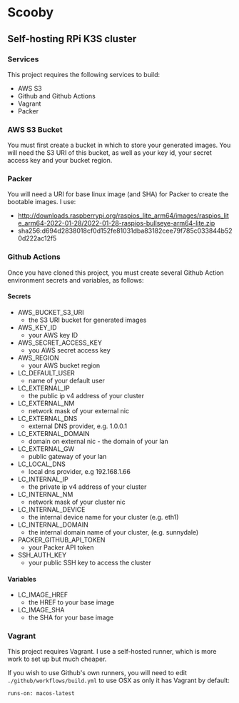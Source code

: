 # Scooby

## Self-hosting RPi K3S cluster

### Services

This project requires the following services to build:

- AWS S3
- Github and Github Actions
- Vagrant
- Packer

### AWS S3 Bucket

You must first create a bucket in which to store your generated images. You will need the S3 URI of this bucket, as well as your key id, your secret access key and your bucket region.

### Packer

You will need a URI for base linux image (and SHA) for Packer to create the bootable images. I use:

- http://downloads.raspberrypi.org/raspios_lite_arm64/images/raspios_lite_arm64-2022-01-28/2022-01-28-raspios-bullseye-arm64-lite.zip
- sha256:d694d2838018cf0d152fe81031dba83182cee79f785c033844b520d222ac12f5

### Github Actions

Once you have cloned this project, you must create several Github Action environment secrets and variables, as follows:

#### Secrets

- AWS_BUCKET_S3_URI
  - the S3 URI bucket for generated images
- AWS_KEY_ID
  - your AWS key ID
- AWS_SECRET_ACCESS_KEY
  - you AWS secret access key
- AWS_REGION
  - your AWS bucket region
- LC_DEFAULT_USER
  - name of your default user
- LC_EXTERNAL_IP
  - the public ip v4 address of your cluster
- LC_EXTERNAL_NM
  - network mask of your external nic
- LC_EXTERNAL_DNS
  - external DNS provider, e.g. 1.0.0.1
- LC_EXTERNAL_DOMAIN
  - domain on external nic - the domain of your lan
- LC_EXTERNAL_GW
  - public gateway of your lan
- LC_LOCAL_DNS
  - local dns provider, e.g 192.168.1.66
- LC_INTERNAL_IP
  - the private ip v4 address of your cluster
- LC_INTERNAL_NM
  - network mask of your cluster nic
- LC_INTERNAL_DEVICE
  - the internal device name for your cluster (e.g. eth1)
- LC_INTERNAL_DOMAIN
  - the internal domain name of your cluster, (e.g. sunnydale)
- PACKER_GITHUB_API_TOKEN
  - your Packer API token
- SSH_AUTH_KEY
  - your public SSH key to access the cluster

#### Variables

- LC_IMAGE_HREF
  - the HREF to your base image
- LC_IMAGE_SHA
  - the SHA for your base image

### Vagrant

This project requires Vagrant. I use a self-hosted runner, which is more work to set up but much cheaper.

If you wish to use Github's own runners, you will need to edit `./github/workflows/build.yml` to use OSX as only it has Vagrant by default:

`runs-on: macos-latest`
